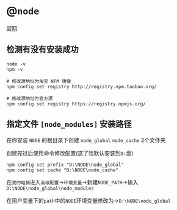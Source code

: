 # @`node`

[官网](https://nodejs.org/zh-cn/download/)


## 检测有没有安装成功

```shell
node -v
npm -v
```

```shell
# 修改源地址为淘宝 NPM 镜像
npm config set registry http://registry.npm.taobao.org/

# 修改源地址为官方源
npm config set registry https://registry.npmjs.org/
```

## 指定文件 `[node_modules]` 安装路径

在你安装 `NODE` 的根目录下创建 `node_global` `node_cache` 2个文件夹

创建完过后使用命令修改配置(这了我默认安装到`D:`盘)
```shell
npm config set prefix "D:\NODE\node_global"
npm config set cache "D:\NODE\node_cache"
```

在`我的电脑`进入`高级配置`->`环境变量`->新建`NODE_PATH`->输入`D:\NODE\node_global\node_modules`

在用户变量下的`path`中的`NODE`环境变量修改为->`D:\NODE\node_global`
